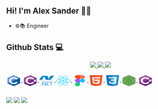 ## Hi! I'm Alex Sander :man_technologist:

- ⚙️:books: Engineer

## Github Stats 💻
<div align="center">
  <a href="https://github.com/AllexFelicio">
    <img height="180em" src="https://github-readme-stats.vercel.app/api?username=AllexFelicio&theme=react&show_icons=true&hide_border=true&count_private=true"/>
    <img height="180em" src="https://github-readme-streak-stats.herokuapp.com/?user=AllexFelicio&theme=react&hide_border=true"/>
  <img height="180em" src="https://github-readme-stats.vercel.app/api/top-langs/?username=AllexFelicio&theme=react&show_icons=true&hide_border=true&layout=compact"/>
  
</div>
    
<div style="display: inline_block"><br>
  <img align="center" alt="Alex-c" height="30" width="40" src="https://github.com/devicons/devicon/blob/master/icons/c/c-original.svg">
  <img align="center" alt="Alex-Csharp" height="30" width="40" src="https://raw.githubusercontent.com/devicons/devicon/master/icons/csharp/csharp-original.svg">
  <img align="center" alt="Alex-Dotnet" height="30" width="40" src="https://github.com/devicons/devicon/blob/master/icons/dot-net/dot-net-plain-wordmark.svg">
  <img align="center" alt="Alex-React" height="30" width="40" src="https://raw.githubusercontent.com/devicons/devicon/master/icons/react/react-original.svg">
  <img align="center" alt="Alex-Figma" height="30" width="40" src="https://github.com/devicons/devicon/blob/master/icons/figma/figma-original.svg">
  <img align="center" alt="Alex-HTML" height="30" width="40" src="https://raw.githubusercontent.com/devicons/devicon/master/icons/html5/html5-original.svg">
  <img align="center" alt="Alex-CSS" height="30" width="40" src="https://raw.githubusercontent.com/devicons/devicon/master/icons/css3/css3-original.svg">
  <img align="center" alt="Alex-node" height="30" width="40" src="https://github.com/devicons/devicon/blob/master/icons/nodejs/nodejs-plain.svg">
  <img align="center" alt="Alex-Csharp" height="30" width="40" src="https://raw.githubusercontent.com/devicons/devicon/master/icons/csharp/csharp-original.svg">
</div>
  
  ##
 
<div> 
  <a href="https://www.instagram.com/aleesk_" target="_blank"><img src="https://img.shields.io/badge/-Instagram-%23E4405F?style=for-the-badge&logo=instagram&logoColor=white" target="_blank"></a>
  <a href = "mailto:junioralex106@gmail.com"><img src="https://img.shields.io/badge/-Gmail-%23333?style=for-the-badge&logo=gmail&logoColor=white" target="_blank"></a>
  <a href="https://www.linkedin.com/in/alex-felicio/" target="_blank"><img src="https://img.shields.io/badge/-LinkedIn-%230077B5?style=for-the-badge&logo=linkedin&logoColor=white" target="_blank"></a> 
</div>


